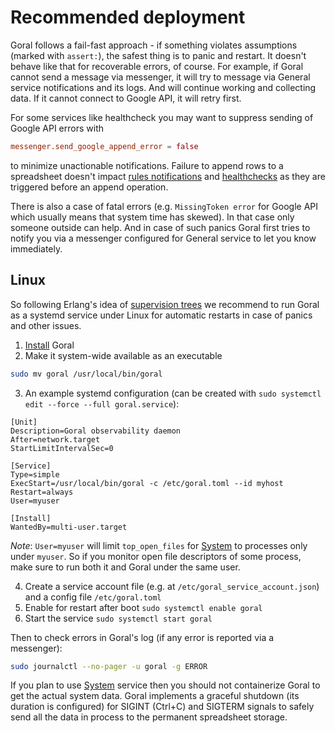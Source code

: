 # Recommended deployment

Goral follows a fail-fast approach - if something violates assumptions (marked with `assert:`), the safest thing is to panic and restart. It doesn't behave like that for recoverable errors, of course. For example, if Goral cannot send a message via messenger, it will try to message via General service notifications and its logs. And will continue working and collecting data. If it cannot connect to Google API, it will retry first.

For some services like healthcheck you may want to suppress sending of Google API errors with 

```toml
messenger.send_google_append_error = false
```

to minimize unactionable notifications. Failure to append rows to a spreadsheet doesn't impact [rules notifications](./rules.md) and [healthchecks](./healthcheck.md) as they are triggered before an append operation.

There is also a case of fatal errors (e.g. `MissingToken error` for Google API which usually means that system time has skewed). In that case only someone outside can help. And in case of such panics Goral first tries to notify you via a messenger configured for General service to let you know immediately.

## Linux

So following Erlang's idea of [supervision trees](https://adoptingerlang.org/docs/development/supervision_trees/) we recommend to run Goral as a systemd service under Linux for automatic restarts in case of panics and other issues. 

1. [Install](./installation.md) Goral
2. Make it system-wide available as an executable
```sh
sudo mv goral /usr/local/bin/goral
```
3. An example systemd configuration (can be created with `sudo systemctl edit --force --full goral.service`):
```
[Unit]
Description=Goral observability daemon
After=network.target
StartLimitIntervalSec=0

[Service]
Type=simple
ExecStart=/usr/local/bin/goral -c /etc/goral.toml --id myhost
Restart=always
User=myuser

[Install]
WantedBy=multi-user.target
```

*Note*: `User=myuser` will limit `top_open_files` for [System](./system.md) to processes only under `myuser`. So if you monitor open file descriptors of some process, make sure to run both it and Goral under the same user.

4. Create a service account file (e.g. at `/etc/goral_service_account.json`) and a config file `/etc/goral.toml`
5. Enable for restart after boot `sudo systemctl enable goral`
6. Start the service `sudo systemctl start goral`

Then to check errors in Goral's log (if any error is reported via a messenger):

```sh
sudo journalctl --no-pager -u goral -g ERROR
```

If you plan to use [System](./system.md) service then you should not containerize Goral to get the actual system data.
Goral implements a graceful shutdown (its duration is configured) for SIGINT (Ctrl+C) and SIGTERM signals to safely send all the data in process to the permanent spreadsheet storage.